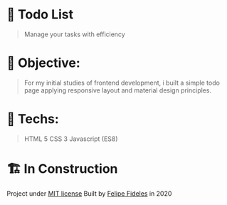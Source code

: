 
# 📝 Todo List

> Manage your tasks with efficiency

# 🎯 Objective: 
> For my initial studies of frontend development, i built a simple todo page applying responsive layout and material design principles.

# 🔬 Techs:
> HTML 5
> CSS 3
> Javascript (ES8)

# 🏗 In Construction

Project under [MIT license](https://github.com/fbFideles/todo-list/blob/master/LICENSE)
Built by [Felipe Fideles](https://github.com/fbFideles) in 2020
